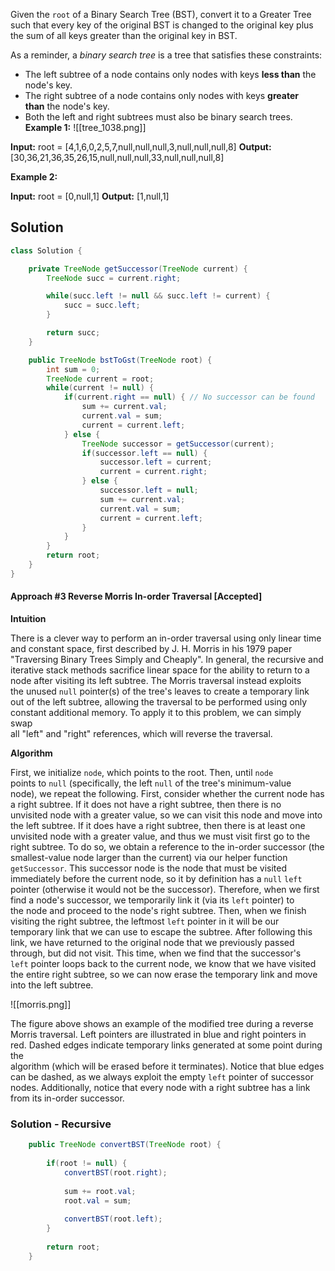 Given the `root` of a Binary Search Tree (BST), convert it to a Greater Tree such that every key of the original BST is changed to the original key plus the sum of all keys greater than the original key in BST.

As a reminder, a _binary search tree_ is a tree that satisfies these constraints:

- The left subtree of a node contains only nodes with keys **less than** the node's key.
- The right subtree of a node contains only nodes with keys **greater than** the node's key.
- Both the left and right subtrees must also be binary search trees.
**Example 1:**
![[tree_1038.png]]

**Input:** root = [4,1,6,0,2,5,7,null,null,null,3,null,null,null,8]
**Output:** [30,36,21,36,35,26,15,null,null,null,33,null,null,null,8]

**Example 2:**

**Input:** root = [0,null,1]
**Output:** [1,null,1]

## Solution

```java
class Solution {

    private TreeNode getSuccessor(TreeNode current) {
        TreeNode succ = current.right;

        while(succ.left != null && succ.left != current) {
            succ = succ.left;
        }

        return succ;
    }

    public TreeNode bstToGst(TreeNode root) {
        int sum = 0;
        TreeNode current = root;
        while(current != null) {
            if(current.right == null) { // No successor can be found
                sum += current.val;
                current.val = sum;
                current = current.left;
            } else {
                TreeNode successor = getSuccessor(current);
                if(successor.left == null) {
                    successor.left = current;
                    current = current.right;
                } else {
                    successor.left = null;
                    sum += current.val;
                    current.val = sum;
                    current = current.left;
                }
            }
        }
        return root;
    }
}
```

#### Approach #3 Reverse Morris In-order Traversal [Accepted]

**Intuition**

There is a clever way to perform an in-order traversal using only linear time  
and constant space, first described by J. H. Morris in his 1979 paper  
"Traversing Binary Trees Simply and Cheaply". In general, the recursive and  
iterative stack methods sacrifice linear space for the ability to return to a  
node after visiting its left subtree. The Morris traversal instead exploits  
the unused `null` pointer(s) of the tree's leaves to create a temporary link  
out of the left subtree, allowing the traversal to be performed using only  
constant additional memory. To apply it to this problem, we can simply swap  
all "left" and "right" references, which will reverse the traversal.

**Algorithm**

First, we initialize `node`, which points to the root. Then, until `node`  
points to `null` (specifically, the left `null` of the tree's minimum-value  
node), we repeat the following. First, consider whether the current node has  
a right subtree. If it does not have a right subtree, then there is no  
unvisited node with a greater value, so we can visit this node and move into  
the left subtree. If it does have a right subtree, then there is at least one  
unvisited node with a greater value, and thus we must visit first go to the  
right subtree. To do so, we obtain a reference to the in-order successor (the  
smallest-value node larger than the current) via our helper function  
`getSuccessor`. This successor node is the node that must be visited  
immediately before the current node, so it by definition has a `null` `left`  
pointer (otherwise it would not be the successor). Therefore, when we first  
find a node's successor, we temporarily link it (via its `left` pointer) to  
the node and proceed to the node's right subtree. Then, when we finish  
visiting the right subtree, the leftmost `left` pointer in it will be our  
temporary link that we can use to escape the subtree. After following this  
link, we have returned to the original node that we previously passed  
through, but did not visit. This time, when we find that the successor's  
`left` pointer loops back to the current node, we know that we have visited  
the entire right subtree, so we can now erase the temporary link and move  
into the left subtree.

![[morris.png]]

The figure above shows an example of the modified tree during a reverse  
Morris traversal. Left pointers are illustrated in blue and right pointers in  
red. Dashed edges indicate temporary links generated at some point during the  
algorithm (which will be erased before it terminates). Notice that blue edges  
can be dashed, as we always exploit the empty `left` pointer of successor  
nodes. Additionally, notice that every node with a right subtree has a link  
from its in-order successor.


### Solution - Recursive

```java
	public TreeNode convertBST(TreeNode root) {
        
        if(root != null) {
            convertBST(root.right);
            
            sum += root.val;
            root.val = sum;
            
            convertBST(root.left);
        }
        
        return root;
    }
```